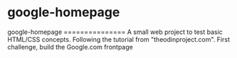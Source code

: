 google-homepage
===============

google-homepage ===============  A small web project to test basic HTML/CSS concepts.  Following the tutorial from "theodinproject.com".  First challenge, build the Google.com frontpage
